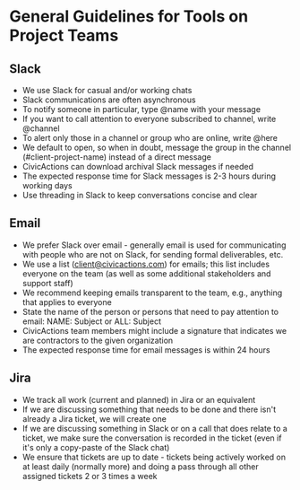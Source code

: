 # General Guidelines for Tools on Project Teams

## Slack

-   We use Slack for casual and/or working chats
-   Slack communications are often asynchronous
-   To notify someone in particular, type @name with your message
-   If you want to call attention to everyone subscribed to channel, write @channel
-   To alert only those in a channel or group who are online, write @here
-   We default to open, so when in doubt, message the group in the channel (#client-project-name) instead of a direct message
-   CivicActions can download archival Slack messages if needed
-   The expected response time for Slack messages is 2-3 hours during working days
-   Use threading in Slack to keep conversations concise and clear

## Email

-   We prefer Slack over email - generally email is used for communicating with people who are not on Slack, for sending formal deliverables, etc.
-   We use a list (client@civicactions.com) for emails; this list includes everyone on the team (as well as some additional stakeholders and support staff)
-   We recommend keeping emails transparent to the team, e.g., anything that applies to everyone
-   State the name of the person or persons that need to pay attention to email: NAME: Subject or ALL: Subject
-   CivicActions team members might include a signature that indicates we are contractors to the given organization
-   The expected response time for email messages is within 24 hours

## Jira

-   We track all work (current and planned) in Jira or an equivalent
-   If we are discussing something that needs to be done and there isn't already a Jira ticket, we will create one
-   If we are discussing something in Slack or on a call that does relate to a ticket, we make sure the conversation is recorded in the ticket (even if it's only a copy-paste of the Slack chat)
-   We ensure that tickets are up to date - tickets being actively worked on at least daily (normally more) and doing a pass through all other assigned tickets 2 or 3 times a week
